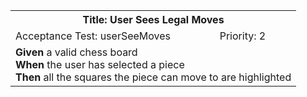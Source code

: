 <table><tr><th colspan=3>Title: User Sees Legal Moves</th></tr>
<tr><td>Acceptance Test: userSeeMoves</td><td>Priority: 2</td><td></td></tr>
<tr><td colspan=3><b>Given</b> a valid chess board<br><b>When</b> the user has selected a piece<br><b>Then</b> all the squares the piece can move to are highlighted</tr></td></table>
